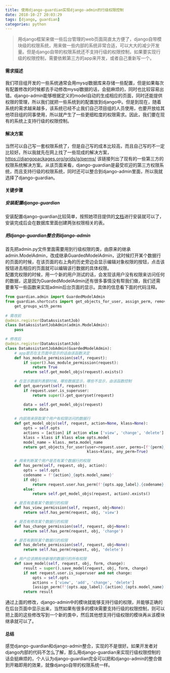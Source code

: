 ```yaml
---
title: 使用django-guardian实现django-admin的行级权限控制
date: 2018-10-27 20:03:29
tags: [django, guardian]
categories: python
---
```

> 用django框架来做一些后台管理的web页面简直太方便了，django自带模块级的权限系统，用来做一些内部的系统非常合适，可以大大的减少开发量。但是django自带的权限系统还不支持行级的权限控制，如果要实现行级的权限控制，需要依赖第三方的app来开发，或者自己重新写一个。

#### 需求描述
我们项目组开发的一些系统通常会用mysql数据库来存储一些配置，但是如果每次有配置修改的时候都去手动修改mysql数据的话，会挺麻烦的，同时也比较容易出错。django-admin能够根据定义的model自动的生成相应的页面，同时还能提供权限的管理，所以我们就把一些系统到的配置放到django中。但是到现在，随着系统的需求越来越多，该系统已经不止我们自己项目组的人员使用，也要开放给其他项目组的同事使用，所以就产生了一些更细粒度的权限需求。因此，我们要在现有的系统上支持行级的权限控制。

#### 解决方案
当然可以自己写一套权限系统了，但是自己写的成本比较高，而且自己写的不一定比较好。所以我就先在网上找了一些现成的解决方案，https://djangopackages.org/grids/g/perms/ 该链接列出了现有的一些第三方的权限系统解决方案。从该页面来看，django-guardian是最受欢迎的第三方权限系统，而且支持行级的权限系统，同时还可以整合到django-admin里面，所以我就选择了django-guardian。

#### 关键步骤
##### 安装配置django-guardian
安装配置django-guardian比较简单，按照她项目提供的[文档](https://django-guardian.readthedocs.io/en/stable/)进行安装就可以了，安装完成后会在数据库里面创建两张权限相关的表。
##### 把django-guardian整合到django-admin
首先把admin.py文件里面需要用到行级权限的类，由原来的继承admin.ModelAdmin，改成继承GuardedModelAdmin，这时候打开某个数据行的页面的时候，在该页面的右上角的历史旁边会显示编辑对象权限的按钮，点击该按钮进去相应的页面就可以编辑该行数据的具体权限。  
配置完权限的时候，用一个新的用户测试的话，会发现该用户没有权限来访问任何的数据，这是因为GuardedModelAdmin还有很多事情没有帮我们做，我们还需要重写一些函数来实现admin后台页面的显示。具体的信息看下面的代码注释。
```python
from guardian.admin import GuardedModelAdmin
from guardian.shortcuts import get_objects_for_user, assign_perm, remove_perm, get_users_with_perms, \
    get_groups_with_perms
    
# 需改前
@admin.register(DataAssistantJob)
class DataAssistantJobAdmin(admin.ModelAdmin):
    pass

# 修改后
@admin.register(DataAssistantJob)
class DataAssistantJobAdmin(GuardedModelAdmin):
    # app是否在主页面中显示的话由该函数决定
    def has_module_permission(self, request):
        if super().has_module_permission(request):
            return True
        return self.get_model_objs(request).exists()

    # 在显示数据列表额时候，哪些数据显示，哪些不显示，由该函数控制
    def get_queryset(self, request):
        if request.user.is_superuser:
            return super().get_queryset(request)

        data = self.get_model_objs(request)
        return data
        
    # 内部用来获取某个用户有权限访问的数据行
    def get_model_objs(self, request, action=None, klass=None):
        opts = self.opts
        actions = [action] if action else ['view', 'change', 'delete']
        klass = klass if klass else opts.model
        model_name = klass._meta.model_name
        return get_objects_for_user(user=request.user, perms=[f'{perm}_{model_name}' for perm in actions],
                                    klass=klass, any_perm=True)

    # 用来判断某个用户是否有某个数据行的权限
    def has_perm(self, request, obj, action):
        opts = self.opts
        codename = f'{action}_{opts.model_name}'
        if obj:
            return request.user.has_perm(f'{opts.app_label}.{codename}', obj)
        else:
            return self.get_model_objs(request, action).exists()

    # 是否有查看某个数据行的权限
    def has_view_permission(self, request, obj=None):
        return self.has_perm(request, obj, 'view')

    # 是否有修改某个数据行的权限
    def has_change_permission(self, request, obj=None):
        return self.has_perm(request, obj, 'change')

    # 是否有删除某个数据行的权限
    def has_delete_permission(self, request, obj=None):
        return self.has_perm(request, obj, 'delete')

    # 用户应该拥有他新增的数据行的所有权限
    def save_model(self, request, obj, form, change):
        result = super().save_model(request, obj, form, change)
        if not request.user.is_superuser and not change:
            opts = self.opts
            actions = ['view', 'add', 'change', 'delete']
            [assign_perm(f'{opts.app_label}.{action}_{opts.model_name}', request.user, obj) for action in actions]
        return result
```
通过上面的修改，django-admin中的模块就能够支持行级的权限，并能够正确的在后台页面中显示出来，当然如果有很多的模块需要支持行级的权限控制，则可以把上面的这些修改写到一个新的类中，然后其他想支持行级权限的模块再从该模块继承就可以了。

#### 总结
感觉django-guardian和django-admin整合，实现的不是很好。如果开发者对django内部的代码不怎么了解，那么用django-guardian来实现行级权限控制的话会挺麻烦的，个人认为django-guardian完全可以把和django-admin的整合做到开箱即用的效果，就像django自带的权限系统一样。